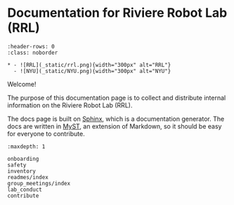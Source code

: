 
# Documentation for Riviere Robot Lab (RRL)


```{list-table}
:header-rows: 0
:class: noborder

* - ![RRL](_static/rrl.png){width="300px" alt="RRL"}
  - ![NYU](_static/NYU.png){width="300px" alt="NYU"}
```


Welcome! 


The purpose of this documentation page is to collect and distribute internal information on the Riviere Robot Lab (RRL). 


The docs page is built on [Sphinx](https://www.sphinx-doc.org/en/master/), which is a documentation generator. 
The docs are written in [MyST](https://myst-parser.readthedocs.io/en/latest/), an extension of Markdown, so it should be easy for everyone to contribute. 


```{toctree}
:maxdepth: 1

onboarding
safety
inventory
readmes/index
group_meetings/index
lab_conduct
contribute
```
